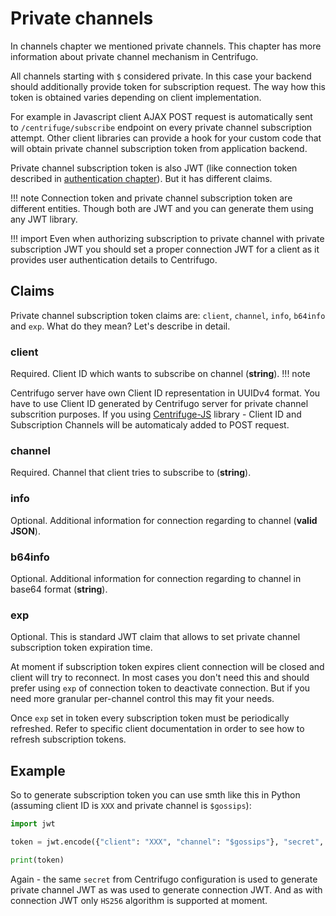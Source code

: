 # Private channels

In channels chapter we mentioned private channels. This chapter has more information about private channel mechanism in Centrifugo.

All channels starting with `$` considered private. In this case your backend should additionally provide token for subscription request. The way how this token is obtained varies depending on client implementation.

For example in Javascript client AJAX POST request is automatically sent to `/centrifuge/subscribe` endpoint on every private channel subscription attempt. Other client libraries can provide a hook for your custom code that will obtain private channel subscription token from application backend.

Private channel subscription token is also JWT (like connection token described in [authentication chapter](authentication.md)). But it has different claims.

!!! note
    Connection token and private channel subscription token are different entities. Though both are JWT and you can generate them using any JWT library.
    
!!! import
    Even when authorizing subscription to private channel with private subscription JWT you should set a proper connection JWT for a client as it provides user authentication details to Centrifugo.

## Claims

Private channel subscription token claims are: `client`, `channel`, `info`, `b64info` and `exp`. What do they mean? Let's describe in detail.

### client

Required. Client ID which wants to subscribe on channel (**string**).
!!! note

Centrifugo server have own Client ID representation in UUIDv4 format. You have to use Client ID generated by Centrifugo server for private channel subscrition purposes. 
If you using [Centrifuge-JS](https://github.com/centrifugal/centrifuge-js) library - Client ID and Subscription Channels will be automaticaly added to POST request. 

### channel

Required. Channel that client tries to subscribe to (**string**).

### info

Optional. Additional information for connection regarding to channel (**valid JSON**).

### b64info

Optional. Additional information for connection regarding to channel in base64 format (**string**).

### exp

Optional. This is standard JWT claim that allows to set private channel subscription token expiration time.

At moment if subscription token expires client connection will be closed and client will try to reconnect. In most cases you don't need this and should prefer using `exp` of connection token to deactivate connection. But if you need more granular per-channel control this may fit your needs.

Once `exp` set in token every subscription token must be periodically refreshed. Refer to specific client documentation in order to see how to refresh subscription tokens.

## Example

So to generate subscription token you can use smth like this in Python (assuming client ID is `XXX` and private channel is `$gossips`):

```python
import jwt

token = jwt.encode({"client": "XXX", "channel": "$gossips"}, "secret", algorithm="HS256").decode()

print(token)
```

Again - the same `secret` from Centrifugo configuration is used to generate private channel JWT as was used to generate connection JWT. And as with connection JWT only `HS256` algorithm is supported at moment.


